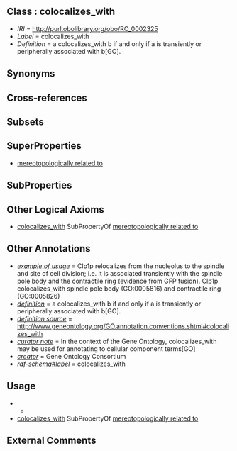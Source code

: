 
## Class : colocalizes_with

 * *IRI* = http://purl.obolibrary.org/obo/RO_0002325
 * *Label* = colocalizes_with
 * *Definition* = a colocalizes_with b if and only if  a is transiently or peripherally associated with b[GO].

## Synonyms


## Cross-references


## Subsets


## SuperProperties

 * [mereotopologically related to](../../RO/23/RO_0002323.md)

## SubProperties


## Other Logical Axioms

 * [colocalizes_with](../../RO/25/RO_0002325.md) SubPropertyOf [mereotopologically related to](../../RO/23/RO_0002323.md)

## Other Annotations

 * *[example of usage](../../IAO/12/IAO_0000112.md)* = Clp1p relocalizes from the nucleolus to the spindle and site of cell division; i.e. it is associated transiently with the spindle pole body and the contractile ring (evidence from GFP fusion). Clp1p colocalizes_with spindle pole body (GO:0005816) and contractile ring (GO:0005826)
 * *[definition](../../IAO/15/IAO_0000115.md)* = a colocalizes_with b if and only if  a is transiently or peripherally associated with b[GO].
 * *[definition source](../../IAO/19/IAO_0000119.md)* = http://www.geneontology.org/GO.annotation.conventions.shtml#colocalizes_with
 * *[curator note](../../IAO/32/IAO_0000232.md)* = In the context of the Gene Ontology, colocalizes_with may be used for annotating to cellular component terms[GO]
 * *[creator](../../or/creator.md)* = Gene Ontology Consortium
 * *[rdf-schema#label](../../el/rdf-schema#label.md)* = colocalizes_with

## Usage

 * -
 * [colocalizes_with](../../RO/25/RO_0002325.md) SubPropertyOf [mereotopologically related to](../../RO/23/RO_0002323.md)

## External Comments

